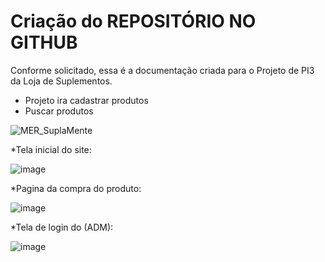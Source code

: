 # Criação do REPOSITÓRIO NO GITHUB

Conforme solicitado, essa é a documentação criada para o Projeto de PI3 da Loja de Suplementos.

* Projeto ira cadastrar produtos
* Puscar produtos

![MER_SuplaMente](https://user-images.githubusercontent.com/77363230/227391811-70c88f40-c3c5-4edd-bfb7-3d7de1afe80d.png)

*Tela inicial do site:

![image](https://user-images.githubusercontent.com/128756251/227393657-ce027566-8095-498c-a08f-6de6d14998dd.png)

*Pagina da compra do produto:

![image](https://user-images.githubusercontent.com/128719352/227392986-b71c7431-3acf-4ec2-813c-0c570860b872.png)

*Tela de login do (ADM):

![image](https://user-images.githubusercontent.com/86258424/227393484-d6d33a6e-2e42-4ed4-ace2-7d568a96a086.png)


